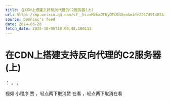 ```yaml
---
title: 在CDN上搭建支持反向代理的C2服务器(上)
url: https://mp.weixin.qq.com/s?__biz=MzkxOTUyOTc0NQ==&mid=2247491402&idx=1&sn=494531e0eb587e66e0593cf5476b734a
source: Doonsec's feed
date: 2024-08-28
fetch_date: 2025-10-06T18:00:48.100111
---
```


# 在CDN上搭建支持反向代理的C2服务器(上)

：
，
。

视频
小程序
赞
，轻点两下取消赞
在看
，轻点两下取消在看